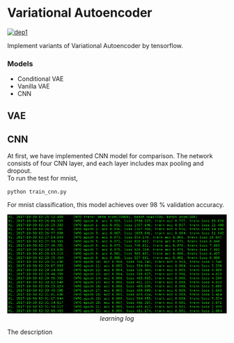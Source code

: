 # Variational Autoencoder
[![dep1](https://img.shields.io/badge/Tensorflow-1.3+-blue.svg)](https://www.tensorflow.org/)

Implement variants of Variational Autoencoder by tensorflow.

### Models
- Conditional VAE
- Vanilla VAE
- CNN

## VAE


## CNN
At first, we have implemented CNN model for comparison.
The network consists of four CNN layer, and each layer includes max pooling and dropout.  
To run the test for mnist,

```
python train_cnn.py
```

For mnist classification, this model achieves over 98 % validation accuracy.

<p align="center">
  <img src="./img/cnn_log.png" width="1000">
  <br><i>learning log</i>
</p>

The description 